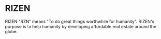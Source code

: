 # RIZEN
RIZEN "RZN" means "To do great things worthwhile for humanity". RIZEN's purpose is to help humanity by developing affordable real estate around the globe.
